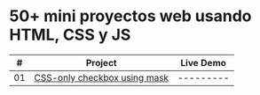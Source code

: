 # 50+ mini proyectos web usando HTML, CSS y JS

|  #  | Project                                                                                                     | Live Demo |
| :-: | ----------------------------------------------------------------------------------------------------------- | --------- |
| 01  | [CSS-only checkbox using mask](https://github.com/oigomezz/my-web-components/tree/main/Checkbox-Using-Mask) | --------- |

